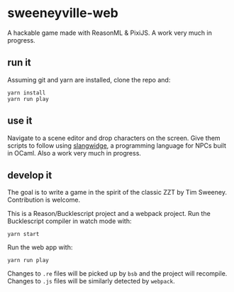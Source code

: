 # sweeneyville-web

A hackable game made with ReasonML & PixiJS. A work very much in progress.

## run it

Assuming git and yarn are installed, clone the repo and:

```
yarn install
yarn run play
```

## use it

Navigate to a scene editor and drop characters on the screen. Give them scripts to follow using [slangwidge](https://www.npmjs.com/package/slangwidge), a programming language for NPCs built in OCaml. Also a work very much in progress.

## develop it

The goal is to write a game in the spirit of the classic ZZT by Tim Sweeney. Contribution is welcome.

This is a Reason/Bucklescript project and a webpack project. Run the Bucklescript compiler in watch mode with:

```
yarn start
```

Run the web app with:

```
yarn run play
```

Changes to `.re` files will be picked up by `bsb` and the project will recompile. Changes to `.js` files will be similarly detected by `webpack`.
